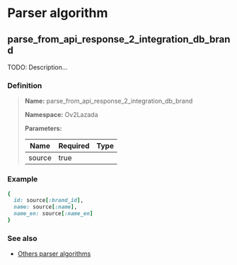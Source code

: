 # Parser algorithm
 
## parse_from_api_response_2_integration_db_brand

TODO: Description...
    
### Definition

> **Name:** parse_from_api_response_2_integration_db_brand
> 
> **Namespace:** Ov2Lazada
>
> **Parameters:**
> 
> | Name | Required | Type |
> | --- | --- | --- |
> | source | true |  |

### Example
```ruby
{
  id: source[:brand_id],
  name: source[:name],
  name_en: source[:name_en]
}
```

### See also
* [Others parser algorithms](overview?id=parse_from_api_response_2_integration_db_brand)